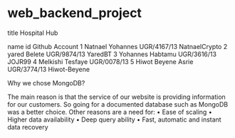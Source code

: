 # web_backend_project


title Hospital Hub

   name                                       id               Github Account
1 Natnael Yohannes                       UGR/4167/13           NatnaelCrypto
2 yared Belete                           UGR/9874/13           YaredBT
3 Yohannes Habtamu                       UGR/3616/13           JOJR99
4 Melkishi Tesfaye                       UGR/0078/13
5 Hiwot Beyene Asrie                     UGR/3774/13           Hiwot-Beyene


Why we chose MongoDB?

The main reason is that the service of our website is providing information for our customers. So going for a documented database such as MongoDB was a better choice.
Other reasons are a need for:
•	Ease of scaling
•	Higher data availability
•	Deep query ability
•	Fast, automatic and instant data recovery


